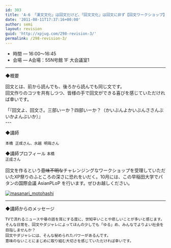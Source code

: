 ```yaml
---
id: 303
title: 'A-6 「漢文文化」は回文だけど、「回文文化」は回文に非ず【回文ワークショップ】'
date: '2011-08-11T17:37:16+00:00'
author: semi
layout: revision
guid: 'http://xpjug.com/298-revision-3/'
permalink: /298-revision-3/
---
```


- 時間 — 16:00～16:45
- 会場 — A会場：55N号館 1F 大会議室1

---

◆概要

回文とは、前から読んでも、後ろから読んでも同じ文です。  
回文作りのコツを共有しつつ、皆様の手で回文ができる喜びを感じていただければ幸いです。

<div>「『回文よ、回文さ。三部いーか？四部いーか？（かいぶんよかいぶんささんぶいかよんぶいか）』</div>---

◆講師

```
本橋 正成さん、水越 明哉さん
```

◆講師プロフィール <span class="Apple-style-span" style="font-family: Consolas, Monaco, monospace; font-size: 12px; line-height: 18px; white-space: pre;">本橋 正成さん</span>

回文を作るという<del>意味不明な</del>チャレンジングなワークショップを受理していただいたXP祭りのふところの深さに恐れをいだく。10月には、この早稲田大学でパタンの国際会議 AsianPLoP を行います。ぜひお越しください。

[![](http://xpjug.com/wp-content/uploads/2011/08/masanari_motohashi.png "masanari_motohashi")](http://xpjug.com/wp-content/uploads/2011/08/masanari_motohashi.png)

---

◆講師からのメッセージ

```
TVで流れるニュースや巷の話を耳にする度に、世知辛いことや悲しいことが多いと感じます。
そんな日常を、回文やダジャレによってほんの少しでも「ゆる」め、みんなでよりよい社会を目指しませんか？
回文やダジャレには、そんな秘められたパワーがあるんです。
意味のないことにまじめに取り組む大切さを感じていただければ幸いです。
```